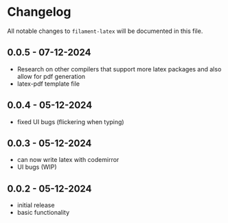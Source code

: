 # Changelog

All notable changes to `filament-latex` will be documented in this file.

## 0.0.5 - 07-12-2024
- Research on other compilers that support more latex packages and also allow for pdf generation
- latex-pdf template file

## 0.0.4 - 05-12-2024

- fixed UI bugs (flickering when typing)

## 0.0.3 - 05-12-2024

- can now write latex with codemirror
- UI bugs (WIP)

## 0.0.2 - 05-12-2024

- initial release
- basic functionality
